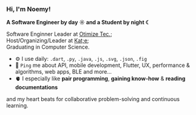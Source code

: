 ### Hi, I'm Noemy!

**A Software Engineer by day ☼ and a Student by night ☾**

Software Enginner Leader at [Otimize Tec.](https://www.otimize.tec.br/index/);<br>
Host/Organizing/Leader at [Kat;e](https://ic.ufal.br/extensao/katie/);<br>
Graduating in Computer Science.

- ⚙️ I use daily: `.dart`, `.py`, `.java`, `.js`, `.svg`, `.json`, `.fig`
- 💬 `Ping` me about API, mobile development, Flutter, UX, performance & algorithms, web apps, BLE and more...
- 🫀 I especially like **pair programming**, **gaining know-how** & **reading documentations**

and my heart beats for collaborative problem-solving and continuous learning.
